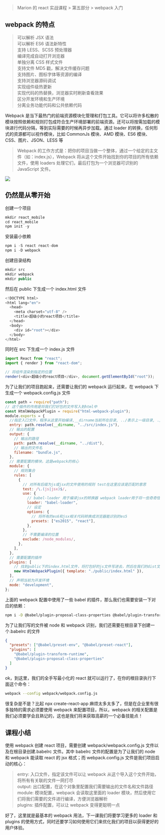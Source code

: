> Marion 的 react 实战课程 > 第五部分 > webpack 入门

## webpack 的特点

> 可以解析 JSX 语法  
> 可以解析 ES6 语法新特性  
> 支持 LESS、SCSS 预处理器  
> 编译完成自动打开浏览器  
> 单独分离 CSS 样式文件  
> 支持文件 MD5 戳，解决文件缓存问题  
> 支持图片、图标字体等资源的编译  
> 支持浏览器源码调试  
> 实现组件级热更新  
> 实现代码的热替换，浏览器实时刷新查看效果  
> 区分开发环境和生产环境  
> 分离业务功能代码和公共依赖代码

Webpack 是当下最热门的前端资源模块化管理和打包工具。它可以将许多松散的模块按照依赖和规则打包成符合生产环境部署的前端资源。还可以将按需加载的模块进行代码分隔，等到实际需要的时候再异步加载。通过 loader 的转换，任何形式的资源都可以视作模块，比如 CommonJs 模块、AMD 模块、ES6 模块、CSS、图片、JSON、LESS 等

> Webpack 的工作方式是：把你的项目当做一个整体，通过一个给定的主文件（如：index.js），Webpack 将从这个文件开始找到你的项目的所有依赖文件，使用 loaders 处理它们，最后打包为一个浏览器可识别的 JavaScript 文件。

<img src="../assets/images/unit_05/webpack_banner.png">

## 仍然是从零开始

创建一个项目

```javascript
mkdir react_mobile
cd react_mobile
npm init -y
```

安装最小依赖

```javascript
npm i -S react react-dom
npm i -D webpack
```

创建目录结构

```javascript
mkdir src
mkdir webpack
mkdir public
```

然后在 public 下生成一个 index.html 文件

```javascript
<!DOCTYPE html>
<html lang="en">
  <head>
    <meta charset="utf-8" />
    <title>超级小的react项目</title>
  </head>
  <body>
    <div id="root"></div>
  </body>
</html>
```

同时在 src 下生成一个 index.js 文件

```javascript
import React from "react";
import { render } from "react-dom";

// 将组件渲染到指定的位置
render(<div>超级小的react项目</div>, document.getElementById("root"));
```

为了让我们的项目跑起来，还需要让我们的 webpack 运行起来，在 webpack 下生成一个 webpack.config.js 文件

```javascript
const path = require("path");
// 这个插件的作用是将我们打好包的文件写入到html中
const HtmlWebpackPlugin = require("html-webpack-plugin");
module.exports = {
  //指定入口文件，程序从这里开始编译,__dirname当前所在目录, ../表示上一级目录, ./同级目录
  entry: path.resolve(__dirname, "../src/index.js"),
  // 输出的配置
  output: {
    // 输出的路径
    path: path.resolve(__dirname, "../dist"),
    // 输出的文件名
    filename: "bundle.js",
  },
  // 需要配置的模块，这是webpack的核心
  module: {
    // 规则集合
    rules: [
      {
        // 对所有后缀为js或jsx的文件使用的规则 test在这里应该是匹配的意思
        test: /\.(js|jsx)$/,
        use: {
          // babel-loader 用于编译jsx的转换器 webpack loader用于将一些奇奇怪怪类型的文件转换成浏览器能识别的文件
          loader: "babel-loader",
          // 设定
          options: {
            // 将所有的es6和jsx相关代码转换成浏览器能识别的es5
            presets: ["es2015", "react"],
          },
        },
        // 不需要编译的位置
        exclude: /node_modules/,
      },
    ],
  },
  // 需要配置的插件
  plugins: [
    // 找到public下的index.html文件，将打包好的js文件写进去，然后在我们的dist文件夹下生成一个index.html文件
    new HtmlWebpackPlugin({ template: "./public/index.html" }),
  ],
  // 声明当前为开发环境
  mode: "development",
};
```

上面的 webpack 配置中使用了一些 babel 的插件，那么我们也需要安装一下对应的依赖：

```bash
npm i -D @babel/plugin-proposal-class-properties @babel/plugin-transform-runtime @babel/preset-react @babel/preset-env
```

为了让我们写的文件被 node 和 webpack 识别，我们还需要在根目录下创建一个.babelrc 的文件

```json
{
  "presets": ["@babel/preset-env", "@babel/preset-react"],
  "plugins": [
    "@babel/plugin-transform-runtime",
    "@babel/plugin-proposal-class-properties"
  ]
}
```

ok，到这里，我们的全手写最小化的 react 就可以运行了，在你的根目录执行下面这个命令：

```bash
webpack --config webpack/webpack.config.js
```

很复杂是不是？比起 npx create-react-app 麻烦太多太多了，但是在企业里有很多独特的需求必须要使用 webpack 来配置项目，所以，webpack 的相关配置是我们必须要学会且熟记的，这也是我们将来获取高薪的一个必备技能点！

## 课程小结

使用 webpack 创建 react 项目，需要创建 webpack/webpack.config.js 文件以及在根目录创建.babelrc 文件。其中 babelrc 文件的配置是为了让我们的 node 和 webpack 能读取 react 的 jsx 格式；而 webpack.config.js 文件是我们项目启动的核心：

> entry: 入口文件，指定该文件可以让 webpack 从这个导入这个文件开始，将所有有关联的文件一网打尽  
> output: 出口配置，在这个对象里配置我们需要输出的文件名和文件路径  
> module: 模块配置，webpack 会读取这里面的 loader 模块，然后使用它们将我们需要的文件进行编译，方便浏览器解析  
> plugins: 插件配置，可以让 webpack 变得更聪明一点

好了，这里就是最基本的 webpack 用法，下一课我们将要学习更多的 loader 和 plugins 的使用方式，同时还要学习如何使用它们来优化我们的项目以获得更好的用户体验。
